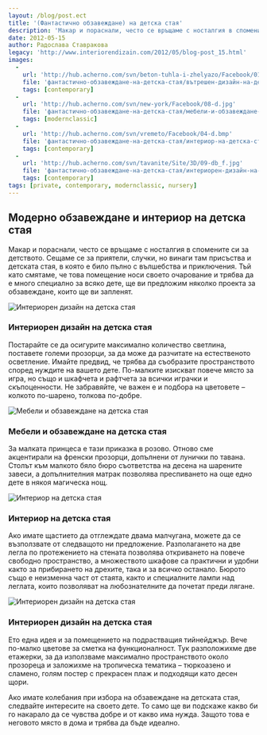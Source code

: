```yaml
---
layout: /blog/post.ect
title: '(Фантастично обзавеждане) на детска стая'
description: 'Макар и пораснали, често се връщаме с носталгия в спомените си за детството. Сещаме се за приятели, случки, но винаги там присъства и детската стая, в която е било пълно с вълшебства и приключения. Тъй като смятаме, че това помещение носи своето очарование и трябва да е много специално за всяко дете, ще ви предложим няколко проекта за обзавеждане, които ще ви запленят.'
date: 2012-05-15
author: Радослава Ставракова
legacy: 'http://www.interiorendizain.com/2012/05/blog-post_15.html'
images:
  -
    url: 'http://hub.acherno.com/svn/beton-tuhla-i-zhelyazo/Facebook/01-d.jpg'
    file: 'фантастично-обзавеждане-на-детска-стая/вътрешен-дизайн-на-детска-стая.jpg'
    tags: [contemporary]
  -
    url: 'http://hub.acherno.com/svn/new-york/Facebook/08-d.jpg'
    file: 'фантастично-обзавеждане-на-детска-стая/мебели-и-обзавеждане-на-детска-стая.jpg'
    tags: [modernclassic]
  -
    url: 'http://hub.acherno.com/svn/vremeto/Facebook/04-d.bmp'
    file: 'фантастично-обзавеждане-на-детска-стая/интериор-на-детска-стая.jpg'
    tags: [contemporary]
  -
    url: 'http://hub.acherno.com/svn/tavanite/Site/3D/09-db_f.jpg'
    file: 'фантастично-обзавеждане-на-детска-стая/интериорен-дизайн-на-детска-стая.jpg'
    tags: [contemporary]
tags: [private, contemporary, modernclassic, nursery]
---
```

## Модерно обзавеждане и **интериор на детска стая** 
Макар и пораснали, често се връщаме с носталгия в спомените си за детството. Сещаме се за приятели, случки, но винаги там присъства и детската стая, в която е било пълно с вълшебства и приключения. Тъй като смятаме, че това помещение носи своето очарование и трябва да е много специално за всяко дете, ще ви предложим няколко проекта за обзавеждане, които ще ви запленят.

![Интериорен дизайн на детска стая](фантастично-обзавеждане-на-детска-стая/вътрешен-дизайн-на-детска-стая.jpg)
### Интериорен дизайн на **детска стая**

Постарайте се да осигурите максимално количество светлина, поставете големи прозорци, за да може да разчитате на естественото осветление. Имайте предвид, че трябва да съобразите пространството според нуждите на вашето дете. По-малките изискват повече място за игра, но също и шкафчета и рафтчета за всички играчки и скъпоценности. Не забравяйте, че важен е и подбора на цветовете – колкото по-шарено, толкова по-добре.

![Мебели и обзавеждане на детска стая](фантастично-обзавеждане-на-детска-стая/мебели-и-обзавеждане-на-детска-стая.jpg)
### Мебели и обзавеждане на **детска стая**

За малката принцеса е тази приказка в розово. Отново сме акцентирали на френски прозорци, допълнени от лунички по тавана. Столът към малкото бяло бюро съответства на десена на шарените завеси, а допълнителния матрак позволява преспиването на още едно дете в някоя магическа нощ.

![Интериор на детска стая](фантастично-обзавеждане-на-детска-стая/интериор-на-детска-стая.jpg)
### Интериор на **детска стая**

Ако имате щастието да отглеждате двама малчугана, можете да се възползвате от следващото ни предложение. Разполагането на две легла по протежението на стената позволява откриването на повече  свободно пространство, а множеството шкафове са практични и удобни както за прибирането на дрехите, така и за всичко останало. Бюрото също е неизменна част от стаята, както и специалните лампи над леглата, които позволяват на любознателните да почетат преди лягане.

![Интериорен дизайн на детска стая](фантастично-обзавеждане-на-детска-стая/интериорен-дизайн-на-детска-стая.jpg)
### Интериорен дизайн на **детска стая**

Ето една идея и за помещението на подрастващия тийнейджър. Вече по-малко цветове за сметка на функционалност. Тук разположихме две етажерки, за да използваме максимално пространството около прозореца и заложихме на тропическа тематика – тюркоазено и сламено, голям постер с прекрасен плаж и подходящи като десен щори.

Ако имате колебания при избора на обзавеждане на детската стая, следвайте интересите на своето дете. То само ще ви подскаже какво би го накарало да се чувства добре и от какво има нужда. Защото това е неговото място в дома и трябва да бъде идеално.